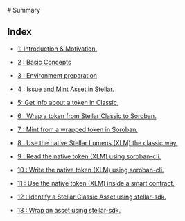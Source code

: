 ‌# Summary​

## Index

* [1: Introduction & Motivation.](1_introduction_and_motivation.md)    

* [2 : Basic Concepts](2_basic_concepts.md) 

* [3 : Environment preparation](3_environment_preparation.md)

* [4 :  Issue and Mint Asset in Stellar.](4_issue_and_mint_asset_in_stellar.md)

* [5:  Get info about a token in Classic.](5_get_info_about_token_in_stellar.md)

* [6 : Wrap a token from Stellar Classic to Soroban.](6_wrap_a_token_from_classic_to_soroban.md)

* [7 : Mint from a wrapped token in Soroban.](7_mint_from_a_wrapped_token_in_soroban.md)
<!-- 
* [8 : Get information from the wrapped token using the SAC contract.](8_get_info_from_wrapped_using_SAC.md)

* [9: Get all contract id's from an asset issuer](9_get_all_contract_ids_from_an_issuer.md)

* [10: Use all user balance inside Soroban (balance from Classic & Soroban)](10_use_all_user_balance_inside_soroban.md)

* [11: Call the token contract from another contract](11_call_the_token_contract_from_another_contract.md) -->

* [8 : Use the native Stellar Lumens (XLM) the classic way.](8_use_xlm_native_inside_classic.md)

* [9 : Read the native token (XLM) using soroban-cli.](9_read_native_soroban_cli.md)

* [10 : Write the native token (XLM) using soroban-cli.](10_native_XLM_transfer_transfer_from_soroban_cli.md)

* [11 : Use the native token (XLM) inside a smart contract.](11_use_XLM_inside_contract.md)

* [12 : Identify a Stellar Classic Asset using stellar-sdk.](12_identify_classic_using_stellar_sdk.md)

* [13 : Wrap an asset using stellar-sdk.](13_wrap_classic_using_stellar_sdk.md)